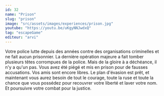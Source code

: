 ```yaml
---
id: 32
name: "Prison"
slug: "prison"
image: "src/assets/images/experiences/prison.jpg"
youtube: "https://youtu.be/uKgyNNJwdxQ"
tag: "escapeGame"
editeur: "arvi"
---
```


Votre police lutte depuis des années contre des organisations criminelles et ne fait aucun prisonnier. La dernière opération majeure a fait tomber plusieurs têtes corrompues de la police. Mais de la gloire à a déchéance, il n'y a qu'un pas. Vous avez été piégé et mis en prison pour de fausses accusations. Vos amis sont encore libres. Le plan d'évasion est prêt, et maintenant vous aurez besoin de tout le courage, toute la ruse et toute la chance que vous possédez pour recouvrer votre liberté et laver votre nom. Et poursuivre votre combat pour la justice.
